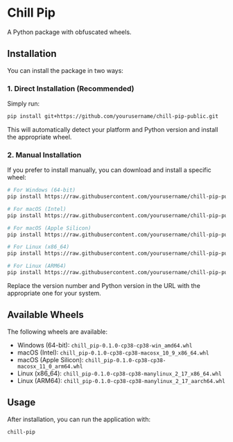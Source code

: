 # Chill Pip

A Python package with obfuscated wheels.

## Installation

You can install the package in two ways:

### 1. Direct Installation (Recommended)

Simply run:
```bash
pip install git+https://github.com/yourusername/chill-pip-public.git
```

This will automatically detect your platform and Python version and install the appropriate wheel.

### 2. Manual Installation

If you prefer to install manually, you can download and install a specific wheel:

```bash
# For Windows (64-bit)
pip install https://raw.githubusercontent.com/yourusername/chill-pip-public/main/dist/wheels/chill_pip-0.1.0-cp38-cp38-win_amd64.whl

# For macOS (Intel)
pip install https://raw.githubusercontent.com/yourusername/chill-pip-public/main/dist/wheels/chill_pip-0.1.0-cp38-cp38-macosx_10_9_x86_64.whl

# For macOS (Apple Silicon)
pip install https://raw.githubusercontent.com/yourusername/chill-pip-public/main/dist/wheels/chill_pip-0.1.0-cp38-cp38-macosx_11_0_arm64.whl

# For Linux (x86_64)
pip install https://raw.githubusercontent.com/yourusername/chill-pip-public/main/dist/wheels/chill_pip-0.1.0-cp38-cp38-manylinux_2_17_x86_64.whl

# For Linux (ARM64)
pip install https://raw.githubusercontent.com/yourusername/chill-pip-public/main/dist/wheels/chill_pip-0.1.0-cp38-cp38-manylinux_2_17_aarch64.whl
```

Replace the version number and Python version in the URL with the appropriate one for your system.

## Available Wheels

The following wheels are available:

- Windows (64-bit): `chill_pip-0.1.0-cp38-cp38-win_amd64.whl`
- macOS (Intel): `chill_pip-0.1.0-cp38-cp38-macosx_10_9_x86_64.whl`
- macOS (Apple Silicon): `chill_pip-0.1.0-cp38-cp38-macosx_11_0_arm64.whl`
- Linux (x86_64): `chill_pip-0.1.0-cp38-cp38-manylinux_2_17_x86_64.whl`
- Linux (ARM64): `chill_pip-0.1.0-cp38-cp38-manylinux_2_17_aarch64.whl`

## Usage

After installation, you can run the application with:

```bash
chill-pip
```

